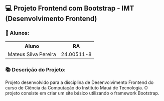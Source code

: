 ## 💻 Projeto Frontend com Bootstrap - IMT (Desenvolvimento Frontend)

### 🧑 Alunos:

<div>
    <table style='width: 100%'>
        <th>
            Aluno
        </th>
        <th>
            RA
        </th>
        <tr>
            <td>
                Mateus Silva Pereira
            </td>
            <td>
                24.00511-8
            </td>
        </tr>
    </table>
</div>

### 📚 Descrição do Projeto:

Projeto desenvolvido para a disciplina de Desenvolvimento Frontend do curso de Ciência da Computação do Instituto Mauá de Tecnologia. O projeto consiste em criar um site básico utilizando o framework Bootstrap.
